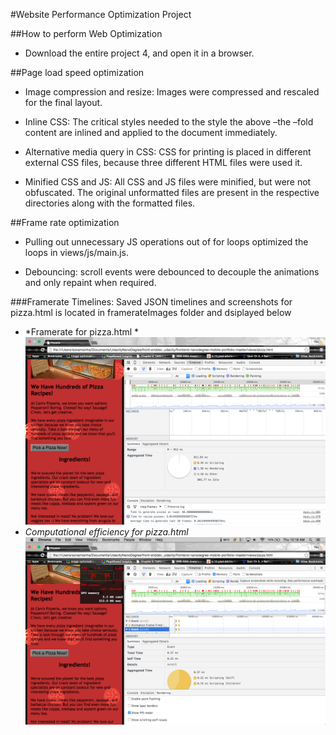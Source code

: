 #Website Performance Optimization Project

 

##How to perform Web Optimization

 

* Download the entire project 4, and open it in a browser.

 

##Page load speed optimization

* Image compression and resize: Images were compressed and rescaled for the final layout.

 

* Inline CSS: The critical styles needed to the style the above –the –fold content are inlined and applied to the document immediately.

 

* Alternative media query in CSS: CSS for printing is placed in different external CSS files, because three different HTML files were used it.

 

* Minified CSS and JS: All CSS and JS files were minified, but were not obfuscated. The original unformatted files are present in the respective directories along with the formatted files.

 

##Frame rate optimization

* Pulling out unnecessary JS operations out of for loops optimized the loops in views/js/main.js.

* Debouncing: scroll events were debounced to decouple the animations and only repaint when required.

###Framerate Timelines: 
  Saved JSON timelines and screenshots for pizza.html is located in framerateImages folder and dsiplayed below
* *Framerate for pizza.html *
![alt text](https://github.com/sonamsinha/front-enddev_udacity/blob/master/frontend-nanodegree-mobile-portfolio-master/frameRateImages/frameRate1.png)
* *Computational efficiency for pizza.html*
![alt text](https://github.com/sonamsinha/front-enddev_udacity/blob/master/frontend-nanodegree-mobile-portfolio-master/frameRateImages/frameRate2.png)
